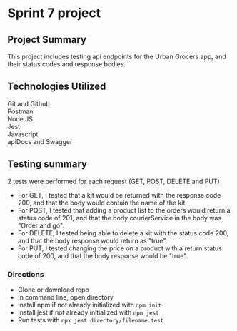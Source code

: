 # Sprint 7 project
## Project Summary
This project includes testing api endpoints for the Urban Grocers app, and their status codes and response bodies.
## Technologies Utilized
Git and Github \
Postman\
Node JS\
Jest\
Javascript\
apiDocs and Swagger
## Testing summary 
2 tests were performed for each request (GET, POST, DELETE and PUT)
- For GET, I tested that a kit would be returned with the response code 200, and that the body would contain the name of the kit.
- For POST, I tested that adding a product list to the orders would return a status code of 201, and that the body courierService in the body was "Order and go".
- For DELETE, I tested being able to delete a kit with the status code 200, and that the body response would return as "true".
- For PUT, I tested changing the price on a product with a return status code of 200, and that the body response would be "true".
### Directions
- Clone or download repo
- In command line, open directory
- Install npm if not already initialized with `npm init`
- Install jest if not already initialized with `npm jest`
- Run tests with `npx jest directory/filename.test` 




